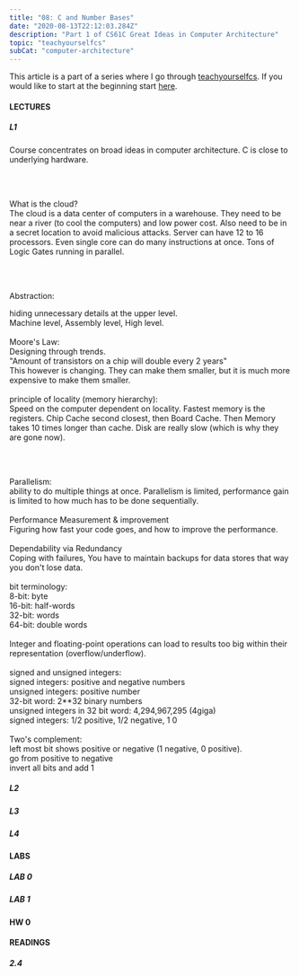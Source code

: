 ```yaml
---
title: "08: C and Number Bases"
date: "2020-08-13T22:12:03.284Z"
description: "Part 1 of CS61C Great Ideas in Computer Architecture"
topic: "teachyourselfcs"
subCat: "computer-architecture"
---
```


This article is a part of a series where I go through [teachyourselfcs](https://teachyourselfcs.com/).
If you would like to start at the beginning start [here](https://bpp.dev/articles/teachyourselfcs/programming/00-getting-started/).

#### LECTURES

##### L1

Course concentrates on broad ideas in computer architecture. C is close to underlying hardware.

<br>
<br>

What is the cloud?
<br>
The cloud is a data center of computers in a warehouse. They need to be near a river (to cool the computers) and low power cost. Also need to be in a secret location to avoid malicious attacks. Server can have 12 to 16 processors. Even single core can do many instructions at once. Tons of Logic Gates running in parallel.

<br>
<br>

Abstraction:
<br>

hiding unnecessary details at the upper level.
<br>
Machine level, Assembly level, High level.
<br>
<br>
Moore's Law:
<br>
Designing through trends.
<br>
"Amount of transistors on a chip will double every 2 years"
<br>
This however is changing. They can make them smaller, but it is much more expensive to make them smaller.
<br>
<br>
principle of locality (memory hierarchy):
<br>
Speed on the computer dependent on locality.
Fastest memory is the registers. Chip Cache second closest, then Board Cache. Then Memory takes 10 times longer than cache. Disk are really slow (which is why they are gone now).

<br>
<br>

Parallelism:
<br>
ability to do multiple things at once. Parallelism is limited, performance gain is limited to how much has to be done sequentially.
<br>
<br>
Performance Measurement & improvement
<br>
Figuring how fast your code goes, and how to improve the performance.
<br>
<br>
Dependability via Redundancy
<br>
Coping with failures, You have to maintain backups for data stores that way you don't lose data.
<br>
<br>
bit terminology:
<br>
8-bit: byte
<br>
16-bit: half-words
<br>
32-bit: words
<br>
64-bit: double words
<br>
<br>
Integer and floating-point operations can load to results too big within their representation (overflow/underflow).
<br>
<br>
signed and unsigned integers:
<br>
signed integers: positive and negative numbers
<br>
unsigned integers: positive number
<br>
32-bit word: 2\*\*32 binary numbers
<br>
unsigned integers in 32 bit word: 4,294,967,295 (4giga)
<br>
signed integers: 1/2 positive, 1/2 negative, 1 0
<br>
<br>
Two's complement:
<br>
left most bit shows positive or negative (1 negative, 0 positive).
<br>
go from positive to negative
<br>
invert all bits and add 1

##### L2

##### L3

##### L4

#### LABS

##### LAB 0

##### LAB 1

#### HW 0

#### READINGS

##### 2.4
